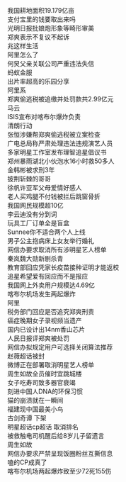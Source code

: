 我国耕地面积19.179亿亩  
支付宝里的钱要取出来吗  
光明日报批娘炮形象等畸形审美  
郑爽表示不复议不起诉  
兆这样生活  
阿里怎么了  
何炅父亲关联公司严重违法失信  
蚂蚁金服  
出片率超高的乐园分享  
阿里系  
郑爽偷逃税被追缴并处罚款共2.99亿元  
马云  
ISIS宣布对喀布尔爆炸负责  
清朗行动  
张恒涉嫌帮郑爽偷逃税被立案检查  
广电总局称严肃处理违法违规演艺人员  
多家明星工作室发布理智追星倡议书  
郑州暴雨湖北小伙泡水16小时救50多人  
金韩彬被求刑3年  
披荆斩棘的哥哥  
徐帆许亚军父母爱情好感人  
老人买鸡腿不付钱被拦后跳窗骨折  
我国网民规模超10亿  
李云迪没有分到词  
玩具工厂订单全是盲盒  
Sunnee你不适合两个人上线  
男子公主抱病床上女友举行婚礼  
网信办要求取消所有涉明星艺人榜单  
秦岚魏大勋新剧杀青  
教育部回应凭家长疫苗接种证明才能返校  
追星希望爱有回应而不是报应  
我国网上外卖用户规模达4.69亿  
喀布尔机场发生两起爆炸  
阿里  
税务部门回应是否追究郑爽刑责  
癌症晚期女子录视频当遗产  
国内已设计出14nm香山芯片  
人民日报评郑爽被处罚  
网信办拟规定用户可选择关闭算法推荐  
赵薇超话被封  
微博正在部署取消明星艺人榜单  
周生如故全员催时宜跳城楼  
女子吃寿司致多器官衰竭  
刻进中国人DNA的环保习惯  
猫的崩溃就在一瞬间  
福建现中国最美小鸟  
古剑奇谭 下架  
明星超话cp超话 取消排名  
被救触电司机醒后给8岁儿子留遗言  
周生如故  
网信办要求严禁呈现饭圈粉丝互撕信息  
嗑的CP成真了  
喀布尔机场两起爆炸致至少72死155伤  
